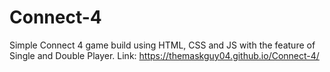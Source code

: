 # Connect-4
Simple Connect 4 game build using HTML, CSS and JS with the feature of Single and Double Player.
Link: https://themaskguy04.github.io/Connect-4/
